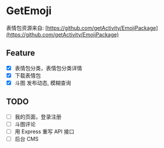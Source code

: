 # GetEmoji

表情包资源来自: [https://github.com/getActivity/EmojiPackage](https://github.com/getActivity/EmojiPackage)

## Feature

- [x] 表情包分类，表情包分类详情
- [x] 下载表情包
- [x] 斗图 发布动态, 模糊查询

## TODO

- [ ] 我的页面，登录注册
- [ ] 斗图评论
- [ ] 用 Express 重写 API 接口
- [ ] 后台 CMS